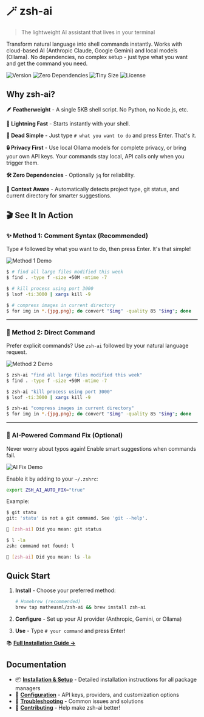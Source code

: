 # 🪄 zsh-ai

> The lightweight AI assistant that lives in your terminal

Transform natural language into shell commands instantly. Works with cloud-based AI (Anthropic Claude, Google Gemini) and local models (Ollama). No dependencies, no complex setup - just type what you want and get the command you need.

<img src="https://img.shields.io/github/v/release/matheusml/zsh-ai?label=version&color=yellow" alt="Version"> <img src="https://img.shields.io/badge/dependencies-zero-brightgreen" alt="Zero Dependencies"> <img src="https://img.shields.io/badge/size-<5KB-blue" alt="Tiny Size"> <img src="https://img.shields.io/github/license/matheusml/zsh-ai?color=lightgrey" alt="License">

## Why zsh-ai?

**🪶 Featherweight** - A single 5KB shell script. No Python, no Node.js, etc.

**🚀 Lightning Fast** - Starts instantly with your shell.

**🎯 Dead Simple** - Just type `# what you want to do` and press Enter. That's it.

**🔒 Privacy First** - Use local Ollama models for complete privacy, or bring your own API keys. Your commands stay local, API calls only when you trigger them.

**🛠️ Zero Dependencies** - Optionally `jq` for reliability.

**🧠 Context Aware** - Automatically detects project type, git status, and current directory for smarter suggestions.

## 🎬 See It In Action

### ✨ Method 1: Comment Syntax (Recommended)
Type `#` followed by what you want to do, then press Enter. It's that simple!

<!-- Replace with Method 1 GIF -->
![Method 1 Demo](https://github.com/user-attachments/assets/method1-demo.gif)

```bash
$ # find all large files modified this week
$ find . -type f -size +50M -mtime -7

$ # kill process using port 3000  
$ lsof -ti:3000 | xargs kill -9

$ # compress images in current directory
$ for img in *.{jpg,png}; do convert "$img" -quality 85 "$img"; done
```

---

### 🚀 Method 2: Direct Command
Prefer explicit commands? Use `zsh-ai` followed by your natural language request.

<!-- Replace with Method 2 GIF -->
![Method 2 Demo](https://github.com/user-attachments/assets/method2-demo.gif)

```bash
$ zsh-ai "find all large files modified this week"
$ find . -type f -size +50M -mtime -7

$ zsh-ai "kill process using port 3000"
$ lsof -ti:3000 | xargs kill -9

$ zsh-ai "compress images in current directory"
$ for img in *.{jpg,png}; do convert "$img" -quality 85 "$img"; done
```

---

### 🤖 AI-Powered Command Fix (Optional)
Never worry about typos again! Enable smart suggestions when commands fail.

<!-- Replace with AI-Powered Suggestions GIF -->
![AI Fix Demo](https://github.com/user-attachments/assets/ai-fix-demo.gif)

Enable it by adding to your `~/.zshrc`:
```bash
export ZSH_AI_AUTO_FIX="true"
```

Example:
```bash
$ git statu
git: 'statu' is not a git command. See 'git --help'.

🤖 [zsh-ai] Did you mean: git status

$ l -la
zsh: command not found: l

🤖 [zsh-ai] Did you mean: ls -la
```

## Quick Start

1. **Install** - Choose your preferred method:
   ```bash
   # Homebrew (recommended)
   brew tap matheusml/zsh-ai && brew install zsh-ai
   ```
   
2. **Configure** - Set up your AI provider (Anthropic, Gemini, or Ollama)

3. **Use** - Type `# your command` and press Enter!

📚 **[Full Installation Guide →](INSTALL.md)**

## Documentation

- 📦 **[Installation & Setup](INSTALL.md)** - Detailed installation instructions for all package managers
- 🔧 **[Configuration](INSTALL.md#configuration)** - API keys, providers, and customization options  
- 🚨 **[Troubleshooting](TROUBLESHOOTING.md)** - Common issues and solutions
- 🤝 **[Contributing](CONTRIBUTING.md)** - Help make zsh-ai better!
